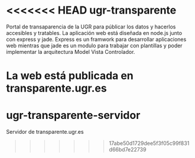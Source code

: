 <<<<<<< HEAD
ugr-transparente
================

Portal de transaparencia de la UGR para públicar los datos y hacerlos accesibles y tratables. La aplicación web está diseñada en node.js junto con express y jade. Express es un framwork para desarrollar aplicaciones web mientras que jade es un modulo para trabajar con plantillas y poder implementar la arquitectura Model Vista Controlador.

La web está publicada en transparente.ugr.es
=======
ugr-transparente-servidor
=========================

Servidor de transparente.ugr.es
>>>>>>> 17abe50d1729dee5f3f05c99f831d66bd7e22739
